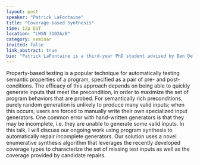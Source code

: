 ```yaml
---
layout: post
speaker: "Patrick LaFontaine"
title: "Coverage-based Synthesis"
time: 12p EST
location: "LWSN 3102A/B"
category: seminar
invited: false
link_abstract: true
bio: "Patrick LaFontaine is a third-year PhD student advised by Ben Delaware. He is interested in Program Synthesis, Type Systems, and Programming Languages."
---
```

Property-based testing is a popular technique for automatically testing semantic properties of a program, specified as a pair of pre- and post-conditions. The efficacy of this approach depends on being able to quickly generate inputs that meet the precondition, in order to maximize the set of program behaviors that are probed. For semantically rich preconditions, purely random generation is unlikely to produce many valid inputs; when this occurs, users are forced to manually write their own specialized input generators. One common error with hand-written generators is that they may be incomplete, i.e. they are unable to generate some valid inputs. In this talk, I will discuss our ongoing work using program synthesis to automatically repair incomplete generators. Our solution uses a novel enumerative synthesis algorithm that leverages the recently developed coverage types to characterize the set of missing test inputs as well as the coverage provided by candidate repairs.
